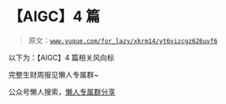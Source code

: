 # 【AIGC】4 篇

> 原文：[`www.yuque.com/for_lazy/xkrm14/yt6vizcgz626uvf6`](https://www.yuque.com/for_lazy/xkrm14/yt6vizcgz626uvf6)

以下为：【AIGC】4 篇相关风向标

完整生财周报见懒人专属群~

公众号懒人搜索，[懒人专属群分享](https://lazybook.fun/#/blog/group)